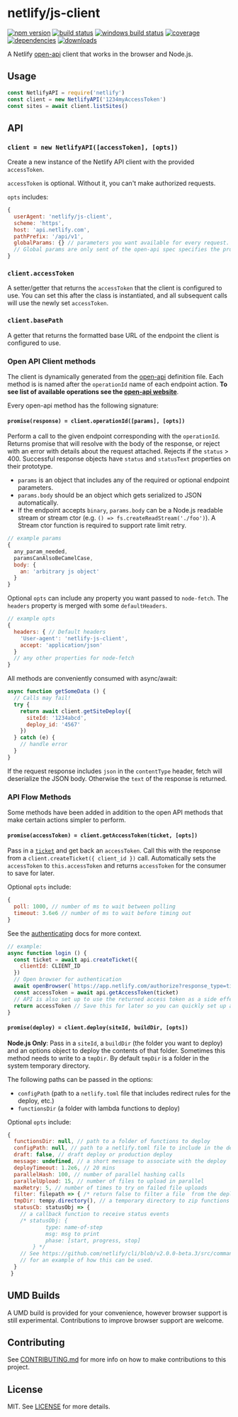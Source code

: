 # netlify/js-client
[![npm version][npm-img]][npm] [![build status][travis-img]][travis] [![windows build status][av-img]][av]
[![coverage][coverage-img]][coverage] [![dependencies][david-img]][david] [![downloads][dl-img]][dl]

A Netlify [open-api](https://github.com/netlify/open-api) client that works in the browser and Node.js.

## Usage

```js
const NetlifyAPI = require('netlify')
const client = new NetlifyAPI('1234myAccessToken')
const sites = await client.listSites()
```

## API

### `client = new NetlifyAPI([accessToken], [opts])`

Create a new instance of the Netlify API client with the provided `accessToken`.

`accessToken` is optional.  Without it, you can't make authorized requests.

`opts` includes:

```js
{
  userAgent: 'netlify/js-client',
  scheme: 'https',
  host: 'api.netlify.com',
  pathPrefix: '/api/v1',
  globalParams: {} // parameters you want available for every request.
  // Global params are only sent of the open-api spec specifies the provided params.
}
```

### `client.accessToken`

A setter/getter that returns the `accessToken` that the client is configured to use. You can set this after the class is instantiated, and all subsequent calls will use the newly set `accessToken`.

### `client.basePath`

A getter that returns the formatted base URL of the endpoint the client is configured to use.

### Open API Client methods

The client is dynamically generated from the [open-api](https://github.com/netlify/open-api) definition file. Each method is is named after the `operationId` name of each endpoint action. **To see list of available operations see the [open-api website](https://open-api.netlify.com/)**.

Every open-api method has the following signature:

#### `promise(response) = client.operationId([params], [opts])`

Perform a call to the given endpoint corresponding with the `operationId`. Returns promise that will resolve with the body of the response, or reject with an error with details about the request attached. Rejects if the `status` > 400. Successful response objects have `status` and `statusText` properties on their prototype.

- `params` is an object that includes any of the required or optional endpoint parameters.
- `params.body` should be an object which gets serialized to JSON automatically.
- If the endpoint accepts `binary`, `params.body` can be a Node.js readable stream or stream ctor (e.g. `() => fs.createReadStream('./foo')`).  A Stream ctor function is required to support rate limit retry.

```js
// example params
{
  any_param_needed,
  paramsCanAlsoBeCamelCase,
  body: {
    an: 'arbitrary js object'
  }
}
```

Optional `opts` can include any property you want passed to `node-fetch`. The `headers` property is merged with some `defaultHeaders`.

```js
// example opts
{
  headers: { // Default headers
    'User-agent': 'netlify-js-client',
    accept: 'application/json'
  }
  // any other properties for node-fetch
}
```

All methods are conveniently consumed with async/await:

```js
async function getSomeData () {
  // Calls may fail!
  try {
    return await client.getSiteDeploy({
      siteId: '1234abcd',
      deploy_id: '4567'
    })
  } catch (e) {
    // handle error
  }
}
```

If the request response includes `json` in the `contentType` header, fetch will deserialize the JSON body. Otherwise the `text` of the response is returned.

### API Flow Methods

Some methods have been added in addition to the open API methods that make certain actions simpler to perform.

#### `promise(accessToken) = client.getAccessToken(ticket, [opts])`

Pass in a [`ticket`](https://open-api.netlify.com/#model-ticket) and get back an `accessToken`. Call this with the response from a `client.createTicket({ client_id })` call. Automatically sets the `accessToken` to `this.accessToken` and returns `accessToken` for the consumer to save for later.

Optional `opts` include:

```js
{
  poll: 1000, // number of ms to wait between polling
  timeout: 3.6e6 // number of ms to wait before timing out
}
```

See the [authenticating](https://www.netlify.com/docs/api/#authenticating) docs for more context.

```js
// example:
async function login () {
  const ticket = await api.createTicket({
    clientId: CLIENT_ID
  })
  // Open browser for authentication
  await openBrowser(`https://app.netlify.com/authorize?response_type=ticket&ticket=${ticket.id}`)
  const accessToken = await api.getAccessToken(ticket)
  // API is also set up to use the returned access token as a side effect
  return accessToken // Save this for later so you can quickly set up an authenticated client
}
```

#### `promise(deploy) = client.deploy(siteId, buildDir, [opts])`

**Node.js Only**: Pass in a `siteId`, a `buildDir` (the folder you want to deploy) and an options object to deploy the contents of that folder.
Sometimes this method needs to write to a `tmpDir`.  By default `tmpDir` is a folder in the system temporary directory.

The following paths can be passed in the options:

- `configPath` (path to a `netlify.toml` file that includes redirect rules for the deploy, etc.)
- `functionsDir` (a folder with lambda functions to deploy)

Optional `opts` include:

```js
{
  functionsDir: null, // path to a folder of functions to deploy
  configPath: null, // path to a netlify.toml file to include in the deploy (e.g. redirect support for manual deploys)
  draft: false, // draft deploy or production deploy
  message: undefined, // a short message to associate with the deploy
  deployTimeout: 1.2e6, // 20 mins
  parallelHash: 100, // number of parallel hashing calls
  parallelUpload: 15, // number of files to upload in parallel
  maxRetry: 5, // number of times to try on failed file uploads
  filter: filepath => { /* return false to filter a file  from the deploy */ },
  tmpDir: tempy.directory(), // a temporary directory to zip functions into
  statusCb: statusObj => {
    // a callback function to receive status events
    /* statusObj: {
            type: name-of-step
            msg: msg to print
            phase: [start, progress, stop]
        } */
    // See https://github.com/netlify/cli/blob/v2.0.0-beta.3/src/commands/deploy.js#L161-L195
    // for an example of how this can be used.
  }
 }
```

## UMD Builds

A UMD build is provided for your convenience, however browser support is still experimental.  Contributions to improve browser support are welcome.

## Contributing

See [CONTRIBUTING.md](CONTRIBUTING.md) for more info on how to make contributions to this project.

## License

MIT. See [LICENSE](LICENSE) for more details.

[npm-img]: https://img.shields.io/npm/v/netlify.svg
[npm]: https://npmjs.org/package/netlify
[travis-img]: https://img.shields.io/travis/netlify/js-client/master.svg
[travis]: https://travis-ci.org/netlify/js-client
[av-img]: https://ci.appveyor.com/api/projects/status/6lw5yqvl4plm1utb/branch/master?svg=true
[av]: https://ci.appveyor.com/project/netlify/js-client
[dl-img]: https://img.shields.io/npm/dm/netlify.svg
[dl]: https://npmjs.org/package/netlify
[coverage-img]: https://img.shields.io/coveralls/netlify/js-client/master.svg
[coverage]: https://coveralls.io/github/netlify/js-client
[david-img]: https://david-dm.org/netlify/js-client/status.svg
[david]: https://david-dm.org/netlify/js-client
